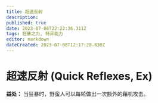 ```yaml
---
title: 超速反射
description: 
published: true
date: 2023-07-08T22:22:36.311Z
tags: 狂暴之力, 特异能力
editor: markdown
dateCreated: 2023-07-08T12:17:28.830Z
---
```


# 超速反射 (Quick Reflexes, Ex)
**益处：** 当狂暴时，野蛮人可以每轮做出一次额外的藉机攻击。